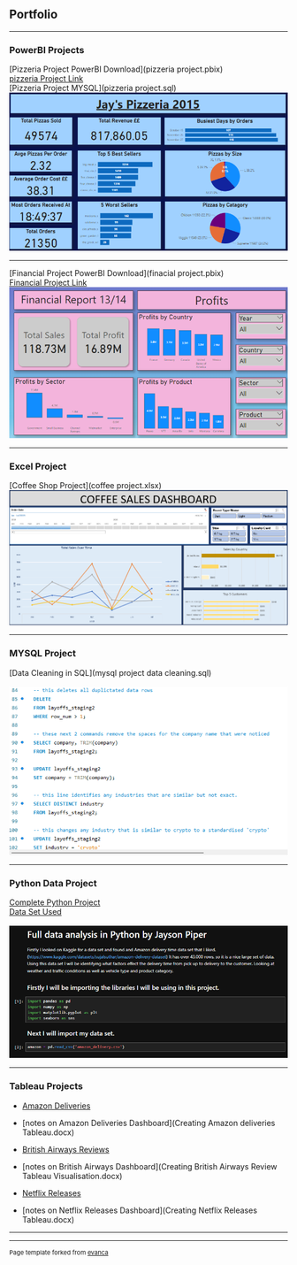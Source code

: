 ## Portfolio

---

### PowerBI Projects

[Pizzeria Project PowerBI Download](pizzeria project.pbix)
<br>
[pizzeria Project Link](https://app.powerbi.com/groups/me/reports/87f7ba59-cc39-4990-8c00-eca8061c112b/595a53e08a3a9e718177?experience=power-bi)
<br>
[Pizzeria Project MYSQL](pizzeria project.sql)
<img src="Screenshot 2024-07-21 174841.png"/>

---
[Financial Project PowerBI Download](finacial project.pbix)
<br>
[Financial Project Link](https://app.powerbi.com/groups/me/reports/569a06d0-b962-4c48-9c1f-4f114f149d19/c374d50cdb58a230506b?experience=power-bi)
<img src="Screenshot 2024-07-21 170214.png"/>

---
### Excel Project

[Coffee Shop Project](coffee project.xlsx)
<img src="Screenshot 2024-07-21 171117.png"/>

---
### MYSQL Project
[Data Cleaning in SQL](mysql project data cleaning.sql)
<br><br>
<img src="Screenshot 2024-07-22 161259.png"/>

---
### Python Data Project
[Complete Python Project](Python_amazon_data_analysis.ipynb)
<br>
[Data Set Used](amazon_delivery.csv)
<br><br>
<img src="Screenshot 2024-07-25 120956.png"/>

---
### Tableau Projects

- [Amazon Deliveries](https://public.tableau.com/app/profile/jayson.piper6574/viz/AmazonDeliveries/Dashboard1)
- [notes on Amazon Deliveries Dashboard](Creating Amazon deliveries Tableau.docx)

- [British Airways Reviews](https://public.tableau.com/app/profile/jayson.piper6574/viz/BritishAirwaysReview_17190600113250/Dashboard1)
- [notes on British Airways Dashboard](Creating British Airways Review Tableau Visualisation.docx)

- [Netflix Releases](https://public.tableau.com/app/profile/jayson.piper6574/viz/NetflixReleases_17190920823090/NetflixReleases)
- [notes on Netflix Releases Dashboard](Creating Netflix Releases Tableau.docx)

  
---




---
<p style="font-size:11px">Page template forked from <a href="https://github.com/evanca/quick-portfolio">evanca</a></p>
<!-- Remove above link if you don't want to attibute -->
